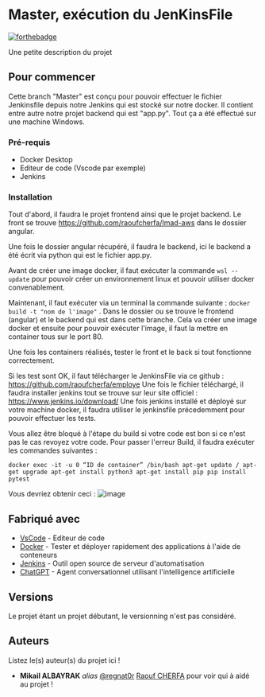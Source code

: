 # Master, exécution du JenKinsFile

[![forthebadge](http://forthebadge.com/images/badges/powered-by-electricity.svg)](https://github.com/mikailsupdevinci)

Une petite description du projet

## Pour commencer

Cette branch "Master" est conçu pour pouvoir effectuer le fichier Jenkinsfile depuis notre Jenkins qui est stocké sur notre docker.
Il contient entre autre notre projet backend qui est "app.py".
Tout ça a été effectué sur une machine Windows.

### Pré-requis

- Docker Desktop
- Editeur de code (Vscode par exemple)
- Jenkins 

### Installation

Tout d'abord, il faudra le projet frontend ainsi que le projet backend.
Le front se trouve https://github.com/raoufcherfa/Imad-aws dans le dossier angular.

Une fois le dossier angular récupéré, il faudra le backend, ici le backend a été écrit via python qui est le fichier app.py.

Avant de créer une image docker, il faut exécuter la commande ``wsl --update`` pour pouvoir créer un environnement linux et pouvoir utiliser docker convenablement.

Maintenant, il faut exécuter via un terminal la commande suivante : ``docker build -t "nom de l'image"`` . Dans le dossier ou se trouve le frontend (angular) et le backend qui est dans cette branche.
Cela va créer une image docker et ensuite pour pouvoir exécuter l'image, il faut la mettre en container tous sur le port 80.

Une fois les containers réalisés, tester le front et le back si tout fonctionne correctement.

Si les test sont OK, il faut télécharger le JenkinsFile via ce github : https://github.com/raoufcherfa/employe
Une fois le fichier téléchargé, il faudra installer jenkins tout se trouve sur leur site officiel : https://www.jenkins.io/download/
Une fois jenkins installé et déployé sur votre machine docker, il faudra utiliser le jenkinsfile précedemment pour pouvoir effectuer les tests.

Vous allez être bloqué à l'étape du build si votre code est bon si ce n'est pas le cas revoyez votre code. Pour passer l'erreur Build, il faudra exécuter les commandes suivantes : 

``docker exec -it -u 0 “ID de container” /bin/bash
apt-get update / apt-get upgrade
apt-get install python3
apt-get install pip
pip install pytest``

Vous devriez obtenir ceci : 
![image](https://user-images.githubusercontent.com/125256927/219599238-2804615e-8b75-44da-b771-f6d7c7395a97.png)

## Fabriqué avec

* [VsCode](https://code.visualstudio.com/) - Editeur de code
* [Docker](https://www.docker.com/) - Tester et déployer rapidement des applications à l'aide de conteneurs
* [Jenkins](https://www.jenkins.io/) - Outil open source de serveur d'automatisation
* [ChatGPT](https://chat.openai.com/) - Agent conversationnel utilisant l'intelligence artificielle

## Versions
Le projet étant un projet débutant, le versionning n'est pas considéré.

## Auteurs
Listez le(s) auteur(s) du projet ici !
* **Mikail ALBAYRAK** _alias_ [@regnat0r](https://github.com/mikailsupdevinci)
[Raouf CHERFA](https://github.com/raoufcherfa/employe) pour voir qui à aidé au projet !
